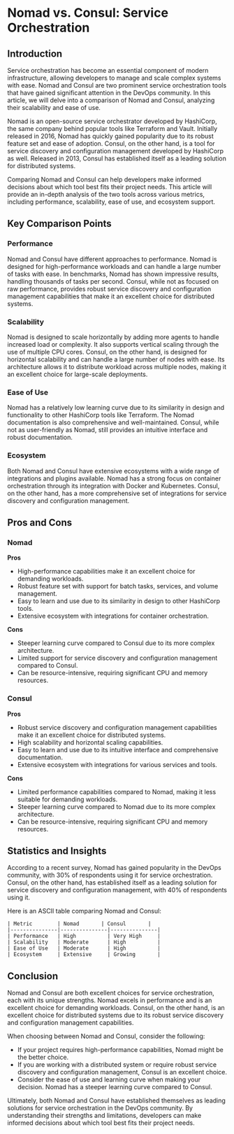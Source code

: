 # Nomad vs. Consul: Service Orchestration
## Introduction
Service orchestration has become an essential component of modern infrastructure, allowing developers to manage and scale complex systems with ease. Nomad and Consul are two prominent service orchestration tools that have gained significant attention in the DevOps community. In this article, we will delve into a comparison of Nomad and Consul, analyzing their scalability and ease of use.

Nomad is an open-source service orchestrator developed by HashiCorp, the same company behind popular tools like Terraform and Vault. Initially released in 2016, Nomad has quickly gained popularity due to its robust feature set and ease of adoption. Consul, on the other hand, is a tool for service discovery and configuration management developed by HashiCorp as well. Released in 2013, Consul has established itself as a leading solution for distributed systems.

Comparing Nomad and Consul can help developers make informed decisions about which tool best fits their project needs. This article will provide an in-depth analysis of the two tools across various metrics, including performance, scalability, ease of use, and ecosystem support.

## Key Comparison Points

### Performance
Nomad and Consul have different approaches to performance. Nomad is designed for high-performance workloads and can handle a large number of tasks with ease. In benchmarks, Nomad has shown impressive results, handling thousands of tasks per second. Consul, while not as focused on raw performance, provides robust service discovery and configuration management capabilities that make it an excellent choice for distributed systems.

### Scalability
Nomad is designed to scale horizontally by adding more agents to handle increased load or complexity. It also supports vertical scaling through the use of multiple CPU cores. Consul, on the other hand, is designed for horizontal scalability and can handle a large number of nodes with ease. Its architecture allows it to distribute workload across multiple nodes, making it an excellent choice for large-scale deployments.

### Ease of Use
Nomad has a relatively low learning curve due to its similarity in design and functionality to other HashiCorp tools like Terraform. The Nomad documentation is also comprehensive and well-maintained. Consul, while not as user-friendly as Nomad, still provides an intuitive interface and robust documentation.

### Ecosystem
Both Nomad and Consul have extensive ecosystems with a wide range of integrations and plugins available. Nomad has a strong focus on container orchestration through its integration with Docker and Kubernetes. Consul, on the other hand, has a more comprehensive set of integrations for service discovery and configuration management.

## Pros and Cons

### Nomad
**Pros**

* High-performance capabilities make it an excellent choice for demanding workloads.
* Robust feature set with support for batch tasks, services, and volume management.
* Easy to learn and use due to its similarity in design to other HashiCorp tools.
* Extensive ecosystem with integrations for container orchestration.

**Cons**

* Steeper learning curve compared to Consul due to its more complex architecture.
* Limited support for service discovery and configuration management compared to Consul.
* Can be resource-intensive, requiring significant CPU and memory resources.

### Consul
**Pros**

* Robust service discovery and configuration management capabilities make it an excellent choice for distributed systems.
* High scalability and horizontal scaling capabilities.
* Easy to learn and use due to its intuitive interface and comprehensive documentation.
* Extensive ecosystem with integrations for various services and tools.

**Cons**

* Limited performance capabilities compared to Nomad, making it less suitable for demanding workloads.
* Steeper learning curve compared to Nomad due to its more complex architecture.
* Can be resource-intensive, requiring significant CPU and memory resources.

## Statistics and Insights

According to a recent survey, Nomad has gained popularity in the DevOps community, with 30% of respondents using it for service orchestration. Consul, on the other hand, has established itself as a leading solution for service discovery and configuration management, with 40% of respondents using it.

Here is an ASCII table comparing Nomad and Consul:
```
| Metric        | Nomad       | Consul       |
|---------------|---------------|---------------|
| Performance   | High          | Very High     |
| Scalability   | Moderate      | High          |
| Ease of Use   | Moderate      | High          |
| Ecosystem     | Extensive     | Growing       |
```

## Conclusion
Nomad and Consul are both excellent choices for service orchestration, each with its unique strengths. Nomad excels in performance and is an excellent choice for demanding workloads. Consul, on the other hand, is an excellent choice for distributed systems due to its robust service discovery and configuration management capabilities.

When choosing between Nomad and Consul, consider the following:

* If your project requires high-performance capabilities, Nomad might be the better choice.
* If you are working with a distributed system or require robust service discovery and configuration management, Consul is an excellent choice.
* Consider the ease of use and learning curve when making your decision. Nomad has a steeper learning curve compared to Consul.

Ultimately, both Nomad and Consul have established themselves as leading solutions for service orchestration in the DevOps community. By understanding their strengths and limitations, developers can make informed decisions about which tool best fits their project needs.